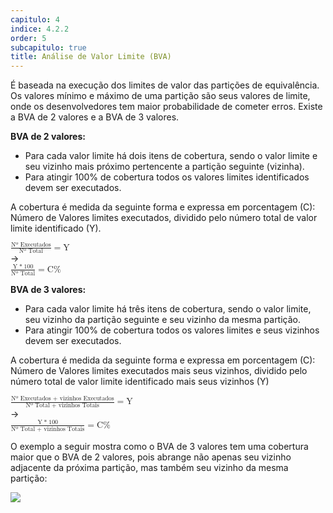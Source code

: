 ```yaml
---
capitulo: 4
indice: 4.2.2
order: 5
subcapitulo: true
title: Análise de Valor Limite (BVA)
---
```


<p>
    É baseada na execução dos limites de valor das partições de equivalência. Os valores mínimo e máximo de uma partição são seus valores de limite, onde os desenvolvedores tem maior probabilidade de cometer erros. Existe a BVA de 2 valores e a BVA de 3 valores.
</p>

<p>
    <span><b>BVA de 2 valores:</b></span>
    <ul>
        <li>Para cada valor limite há dois itens de cobertura, sendo o valor limite e seu vizinho mais próximo pertencente a partição seguinte (vizinha).</li>
        <li>Para atingir 100% de cobertura todos os valores limites identificados devem ser executados.</li>
    </ul> 
</p>

<p>A cobertura é medida da seguinte forma e expressa em porcentagem (C): Número de Valores limites executados, dividido pelo número total de valor limite identificado (Y). </p>

<p>
    <div class="d-flex flex-lg-row flex-md-row flex-sm-column justify-content-center">
    <div class="p-1">
        <math>
            <mfrac>
                <mrow>
                    <mn> Nº Executados </mn>
                </mrow>
                <mn>Nº Total</mn>
            </mfrac>
            <mo> = </mo> 
            <mn> Y </mn>
        </math>
    </div>
    <div class="p-1">
        &rarr;
    </div>
    <div class="p-1">
        <math>
            <mfrac>
                <mrow>
                    <mn> Y </mn>
                    <mo> *</mo>
                    <mn> 100 </mn> 
                </mrow>
                <mn>Nº Total</mn>
            </mfrac>
            <mo> = </mo> 
            <mn> C% </mn>
        </math>
    </div>
  </div>
</p>

<p>
    <span><b>BVA de 3 valores:</b></span>
    <ul>
        <li>Para cada valor limite há três itens de cobertura, sendo o valor limite, seu vizinho da partição seguinte e seu vizinho da mesma partição.</li>
        <li>Para atingir 100% de cobertura todos os valores limites e seus vizinhos devem ser executados.</li>
    </ul> 
</p>

<p>A cobertura é medida da seguinte forma e expressa em porcentagem (C): Número de Valores limites executados mais seus vizinhos, dividido pelo número total de valor limite identificado mais seus vizinhos (Y) </p>

<p>
 <div class="row justify-content-center">
    <div class="col-lg-4 col-sm-12 text-center">
        <math>
            <mfrac>
                <mrow>
                    <mn> Nº Executados + vizinhos Executados</mn>
                </mrow>
                <mn>Nº Total + vizinhos Totais</mn>
            </mfrac>
            <mo> = </mo> 
            <mn> Y </mn>
        </math>
    </div>
    <div class="col-lg-1 col-sm-12 text-center">
        &rarr;
    </div>
    <div class="col-lg-4 col-sm-12 text-center">
        <math>
            <mfrac>
                <mrow>
                    <mn> Y </mn>
                    <mo> *</mo>
                    <mn> 100 </mn> 
                </mrow>
                <mn>Nº Total + vizinhos Totais</mn>
            </mfrac>
            <mo> = </mo> 
            <mn> C% </mn>
         </math>
    </div>
  </div>
</p>

<p>
    O exemplo a seguir mostra como o BVA de 3 valores tem uma cobertura maior que o BVA de 2 valores, pois abrange não apenas seu vizinho adjacente da próxima partição, mas também seu vizinho da mesma partição:
    <br>
    <div class="text-center">
        <!-- TODO corrigir /feroline.qa-bentevi/ para usar relative_url -->
        <img class="img-fluid" src="/feroline.qa-bentevi/assets/images/bva.png">
    </div>
</p>
